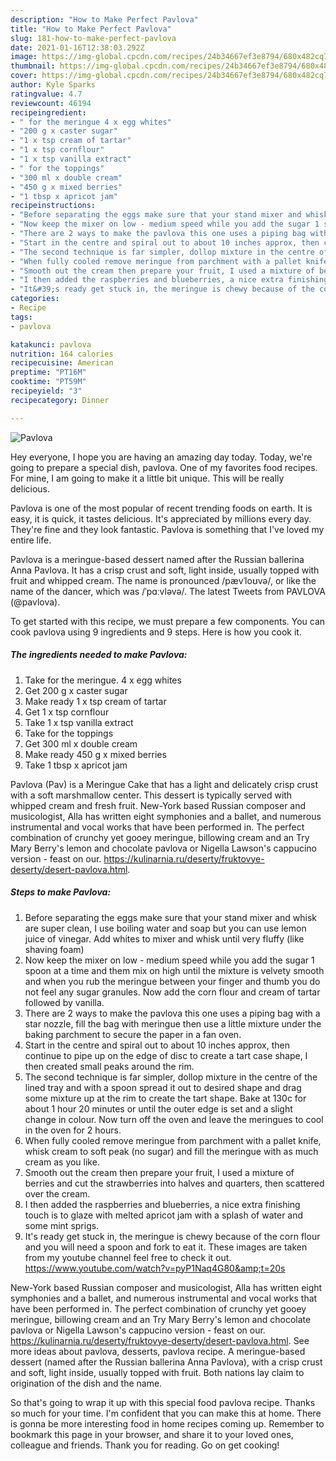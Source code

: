 ```yaml
---
description: "How to Make Perfect Pavlova"
title: "How to Make Perfect Pavlova"
slug: 181-how-to-make-perfect-pavlova
date: 2021-01-16T12:38:03.292Z
image: https://img-global.cpcdn.com/recipes/24b34667ef3e8794/680x482cq70/pavlova-recipe-main-photo.jpg
thumbnail: https://img-global.cpcdn.com/recipes/24b34667ef3e8794/680x482cq70/pavlova-recipe-main-photo.jpg
cover: https://img-global.cpcdn.com/recipes/24b34667ef3e8794/680x482cq70/pavlova-recipe-main-photo.jpg
author: Kyle Sparks
ratingvalue: 4.7
reviewcount: 46194
recipeingredient:
- " for the meringue 4 x egg whites"
- "200 g x caster sugar"
- "1 x tsp cream of tartar"
- "1 x tsp cornflour"
- "1 x tsp vanilla extract"
- " for the toppings"
- "300 ml x double cream"
- "450 g x mixed berries"
- "1 tbsp x apricot jam"
recipeinstructions:
- "Before separating the eggs make sure that your stand mixer and whisk are super clean, I use boiling water and soap but you can use lemon juice of vinegar. Add whites to mixer and whisk until very fluffy (like shaving foam)"
- "Now keep the mixer on low - medium speed while you add the sugar 1 spoon at a time and them mix on high until the mixture is velvety smooth and when you rub the meringue between your finger and thumb you do not feel any sugar granules. Now add the corn flour and cream of tartar followed by vanilla."
- "There are 2 ways to make the pavlova this one uses a piping bag with a star nozzle, fill the bag with meringue then use a little mixture under the baking parchment to secure the paper in a fan oven."
- "Start in the centre and spiral out to about 10 inches approx, then continue to pipe up on the edge of disc to create a tart case shape, I then created small peaks around the rim."
- "The second technique is far simpler, dollop mixture in the centre of the lined tray and with a spoon spread it out to desired shape and drag some mixture up at the rim to create the tart shape. Bake at 130c for about 1 hour 20 minutes or until the outer edge is set and a slight change in colour. Now turn off the oven and leave the meringues to cool in the oven for 2 hours."
- "When fully cooled remove meringue from parchment with a pallet knife, whisk cream to soft peak (no sugar) and fill the meringue with as much cream as you like."
- "Smooth out the cream then prepare your fruit, I used a mixture of berries and cut the strawberries into halves and quarters, then scattered over the cream."
- "I then added the raspberries and blueberries, a nice extra finishing touch is to glaze with melted apricot jam with a splash of water and some mint sprigs."
- "It&#39;s ready get stuck in, the meringue is chewy because of the corn flour and you will need a spoon and fork to eat it. These images are taken from my youtube channel feel free to check it out. https://www.youtube.com/watch?v=pyP1Naq4G80&amp;t=20s"
categories:
- Recipe
tags:
- pavlova

katakunci: pavlova 
nutrition: 164 calories
recipecuisine: American
preptime: "PT16M"
cooktime: "PT59M"
recipeyield: "3"
recipecategory: Dinner

---
```



![Pavlova](https://img-global.cpcdn.com/recipes/24b34667ef3e8794/680x482cq70/pavlova-recipe-main-photo.jpg)

Hey everyone, I hope you are having an amazing day today. Today, we're going to prepare a special dish, pavlova. One of my favorites food recipes. For mine, I am going to make it a little bit unique. This will be really delicious.

Pavlova is one of the most popular of recent trending foods on earth. It is easy, it is quick, it tastes delicious. It's appreciated by millions every day. They're fine and they look fantastic. Pavlova is something that I've loved my entire life.

Pavlova is a meringue-based dessert named after the Russian ballerina Anna Pavlova. It has a crisp crust and soft, light inside, usually topped with fruit and whipped cream. The name is pronounced /pævˈloʊvə/, or like the name of the dancer, which was /ˈpɑːvləvə/. The latest Tweets from PAVLOVA (@pavlova).


To get started with this recipe, we must prepare a few components. You can cook pavlova using 9 ingredients and 9 steps. Here is how you cook it.

<!--inarticleads1-->

##### The ingredients needed to make Pavlova:

1. Take  for the meringue. 4 x egg whites
1. Get 200 g x caster sugar
1. Make ready 1 x tsp cream of tartar
1. Get 1 x tsp cornflour
1. Take 1 x tsp vanilla extract
1. Take  for the toppings
1. Get 300 ml x double cream
1. Make ready 450 g x mixed berries
1. Take 1 tbsp x apricot jam


Pavlova (Pav) is a Meringue Cake that has a light and delicately crisp crust with a soft marshmallow center. This dessert is typically served with whipped cream and fresh fruit. New-York based Russian composer and musicologist, Alla has written eight symphonies and a ballet, and numerous instrumental and vocal works that have been performed in. The perfect combination of crunchy yet gooey meringue, billowing cream and an Try Mary Berry&#39;s lemon and chocolate pavlova or Nigella Lawson&#39;s cappucino version - feast on our. https://kulinarnia.ru/deserty/fruktovye-deserty/desert-pavlova.html. 

<!--inarticleads2-->

##### Steps to make Pavlova:

1. Before separating the eggs make sure that your stand mixer and whisk are super clean, I use boiling water and soap but you can use lemon juice of vinegar. Add whites to mixer and whisk until very fluffy (like shaving foam)
1. Now keep the mixer on low - medium speed while you add the sugar 1 spoon at a time and them mix on high until the mixture is velvety smooth and when you rub the meringue between your finger and thumb you do not feel any sugar granules. Now add the corn flour and cream of tartar followed by vanilla.
1. There are 2 ways to make the pavlova this one uses a piping bag with a star nozzle, fill the bag with meringue then use a little mixture under the baking parchment to secure the paper in a fan oven.
1. Start in the centre and spiral out to about 10 inches approx, then continue to pipe up on the edge of disc to create a tart case shape, I then created small peaks around the rim.
1. The second technique is far simpler, dollop mixture in the centre of the lined tray and with a spoon spread it out to desired shape and drag some mixture up at the rim to create the tart shape. Bake at 130c for about 1 hour 20 minutes or until the outer edge is set and a slight change in colour. Now turn off the oven and leave the meringues to cool in the oven for 2 hours.
1. When fully cooled remove meringue from parchment with a pallet knife, whisk cream to soft peak (no sugar) and fill the meringue with as much cream as you like.
1. Smooth out the cream then prepare your fruit, I used a mixture of berries and cut the strawberries into halves and quarters, then scattered over the cream.
1. I then added the raspberries and blueberries, a nice extra finishing touch is to glaze with melted apricot jam with a splash of water and some mint sprigs.
1. It&#39;s ready get stuck in, the meringue is chewy because of the corn flour and you will need a spoon and fork to eat it. These images are taken from my youtube channel feel free to check it out. https://www.youtube.com/watch?v=pyP1Naq4G80&amp;t=20s


New-York based Russian composer and musicologist, Alla has written eight symphonies and a ballet, and numerous instrumental and vocal works that have been performed in. The perfect combination of crunchy yet gooey meringue, billowing cream and an Try Mary Berry&#39;s lemon and chocolate pavlova or Nigella Lawson&#39;s cappucino version - feast on our. https://kulinarnia.ru/deserty/fruktovye-deserty/desert-pavlova.html. See more ideas about pavlova, desserts, pavlova recipe. A meringue-based dessert (named after the Russian ballerina Anna Pavlova), with a crisp crust and soft, light inside, usually topped with fruit. Both nations lay claim to origination of the dish and the name. 

So that's going to wrap it up with this special food pavlova recipe. Thanks so much for your time. I'm confident that you can make this at home. There is gonna be more interesting food in home recipes coming up. Remember to bookmark this page in your browser, and share it to your loved ones, colleague and friends. Thank you for reading. Go on get cooking!

